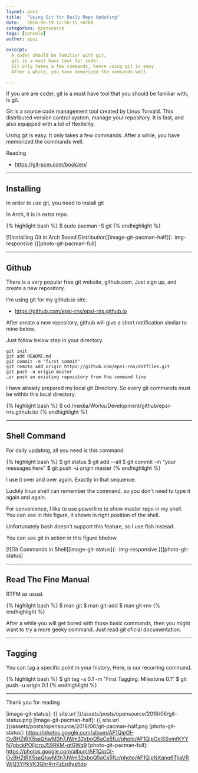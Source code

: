 ```yaml
---
layout: post
title:  "Using Git for Daily Repo Updating"
date:   2016-06-19 12:56:15 +0700
categories: opensource
tags: [console]
author: epsi

excerpt:
  A coder should be familiar with git, 
  git is a must have tool for coder.
  Git only takes a few commands, hence using git is easy
  After a while, you have memorized the commands well.

---
```


If you are are coder, 
git is a must have tool that you should be familiar with, is git.

Git is a source code management tool created by Linus Torvald.
This distributed version control system, manage your repository.
It is fast, and also equipped with a lot of flexibility. 

Using git is easy. 
It only takes a few commands.
After a while, you have memorized the commands well.

Reading

* <https://git-scm.com/book/en/>

-- -- --

## Installing

In order to use git, you need to install git

In Arch, it is in extra repo.

{% highlight bash %}
 $ sudo pacman -S git
{% endhighlight %}

[![Installing Git in Arch Based Distribution][image-git-pacman-half]{: .img-responsive }][photo-git-pacman-full]

-- -- --

## Github

There is a very popular free git website, github.com.
Just sign up, and create a new repository.

I'm using git for my github.io site.

* <https://github.com/epsi-rns/epsi-rns.github.io>

After create a new repository,
github will give a short notification similar to mine below.

Just follow below step in your directory.

	git init
	git add README.md
	git commit -m "first commit"
	git remote add origin https://github.com/epsi-rns/dotfiles.git
	git push -u origin master
	…or push an existing repository from the command line

I have already prepared my local git Directory.
So every git commands must be within this local directory.

{% highlight bash %}
 $ cd /media/Works/Development/github/epsi-rns.github.io/
{% endhighlight %}

-- -- --

## Shell Command

For daily updating, all you need is this command

{% highlight bash %}
 $ git status
 $ git add --all
 $ git commit -m "your messages here"
 $ git push -u origin master
{% endhighlight %}

I use it over and over again.
Exactly in that sequence.

Luckily linux shell can remember the command,
so you don't need to type it again and again.

For convenience, 
I like to use powerline to show master repo in my shell.
You can see in this figure, it shown in right position of the shell.

Unfortunately bash doesn't support this feature,
so I use fish instead.

You can see git in action in this figure bbelow

[![Git Commands in Shell][image-git-status]{: .img-responsive }][photo-git-status]

-- -- --

## Read The Fine Manual

RTFM as usual.

{% highlight bash %}
 $ man git
 $ man git-add
 $ man git-mv
{% endhighlight %}

After a while you will get bored with those basic commands,
then you might want to try a more geeky command.
Just read git oficial documentation.

-- -- --

## Tagging

You can tag a specific point in your history,
Here, is our recurring command.

{% highlight bash %}
 $ git tag -a 0.1 -m "First Tagging: Milestone 0.1"
 $ git push -u origin 0.1
{% endhighlight %}

-- -- --

Thank you for reading




[//]: <> ( -- -- -- links below -- -- -- )

[image-git-status]: {{ site.url }}/assets/posts/opensource/2016/06/git-status.png
[image-git-pacman-half]: {{ site.url }}/assets/posts/opensource/2016/06/git-pacman-half.png
[photo-git-status]: https://photos.google.com/album/AF1QipOI-OvBHZtRX5saQhwM3h7JWm32xboQ5aCs5fLr/photo/AF1QipOeiSSvmfKYYN7gbckPOlIjcroJ59RKM-qtGWq9
[photo-git-pacman-full]: https://photos.google.com/album/AF1QipOI-OvBHZtRX5saQhwM3h7JWm32xboQ5aCs5fLr/photo/AF1QipNXqnq6TjjaVRWjQ3YPkVK3QhrRrr4zEp8yz6dp
